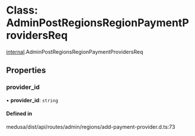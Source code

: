 # Class: AdminPostRegionsRegionPaymentProvidersReq

[internal](../modules/internal-22.md).AdminPostRegionsRegionPaymentProvidersReq

## Properties

### provider\_id

• **provider\_id**: `string`

#### Defined in

medusa/dist/api/routes/admin/regions/add-payment-provider.d.ts:73
